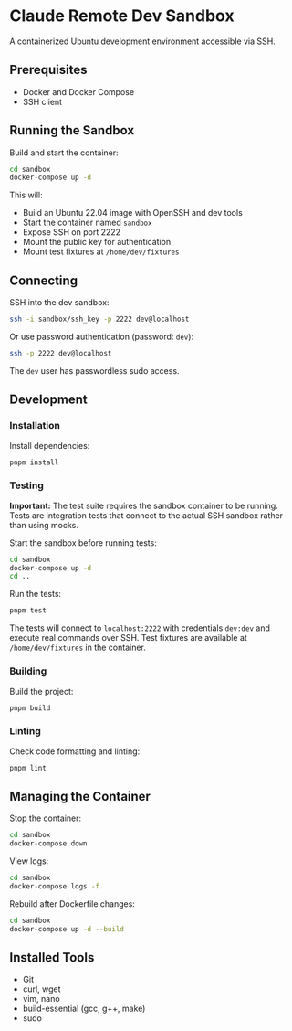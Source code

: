 # Claude Remote Dev Sandbox

A containerized Ubuntu development environment accessible via SSH.

## Prerequisites

- Docker and Docker Compose
- SSH client

## Running the Sandbox

Build and start the container:

```bash
cd sandbox
docker-compose up -d
```

This will:

- Build an Ubuntu 22.04 image with OpenSSH and dev tools
- Start the container named `sandbox`
- Expose SSH on port 2222
- Mount the public key for authentication
- Mount test fixtures at `/home/dev/fixtures`

## Connecting

SSH into the dev sandbox:

```bash
ssh -i sandbox/ssh_key -p 2222 dev@localhost
```

Or use password authentication (password: `dev`):

```bash
ssh -p 2222 dev@localhost
```

The `dev` user has passwordless sudo access.

## Development

### Installation

Install dependencies:

```bash
pnpm install
```

### Testing

**Important:** The test suite requires the sandbox container to be running.
Tests are integration tests that connect to the actual SSH sandbox rather than
using mocks.

Start the sandbox before running tests:

```bash
cd sandbox
docker-compose up -d
cd ..
```

Run the tests:

```bash
pnpm test
```

The tests will connect to `localhost:2222` with credentials `dev:dev` and
execute real commands over SSH. Test fixtures are available at
`/home/dev/fixtures` in the container.

### Building

Build the project:

```bash
pnpm build
```

### Linting

Check code formatting and linting:

```bash
pnpm lint
```

## Managing the Container

Stop the container:

```bash
cd sandbox
docker-compose down
```

View logs:

```bash
cd sandbox
docker-compose logs -f
```

Rebuild after Dockerfile changes:

```bash
cd sandbox
docker-compose up -d --build
```

## Installed Tools

- Git
- curl, wget
- vim, nano
- build-essential (gcc, g++, make)
- sudo
